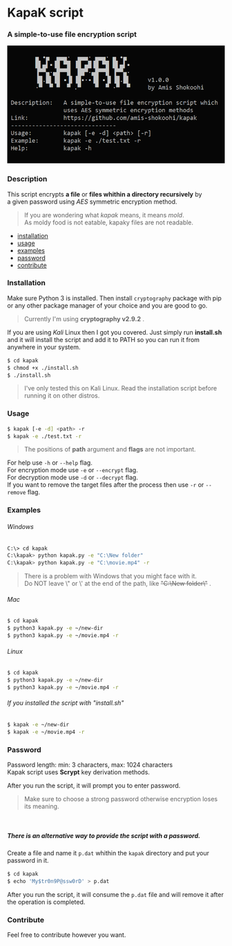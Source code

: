 # KapaK script
### A simple-to-use file encryption script
![kapak-screenshot](screenshot.png)

### Description
This script encrypts **a file** or **files whithin a directory recursively** by<br>
a given password using _AES_ symmetric encryption method.

> If you are wondering what _kapak_ means, it means _mold_.<br>
> As moldy food is not eatable, kapaky files are not readable.

- [installation](#Installation)
- [usage](#Usage)
- [examples](#Examples)
- [password](#Password)
- [contribute](#Contribute)

### Installation
Make sure Python 3 is installed.
Then install `cryptography` package with pip or any other package manager of your choice and you are good to go.
> Currently I'm using **cryptography v2.9.2** .

If you are using _Kali_ Linux then I got you covered.
Just simply run **install.sh** and it will install the script and add it to PATH so you can run it from anywhere in your system.
```sh
$ cd kapak
$ chmod +x ./install.sh
$ ./install.sh
```
> I've only tested this on Kali Linux.
> Read the installation script before running it on other distros.

### Usage
```sh
$ kapak [-e -d] <path> -r
$ kapak -e ./test.txt -r
```
> The positions of **path** argument and **flags** are not important.

For help use `-h` or `--help` flag.<br>
For encryption mode use `-e` or `--encrypt` flag.<br>
For decryption mode use `-d` or `--decrypt` flag.<br>
If you want to remove the target files after the process then use `-r` or `--remove` flag.

### Examples

###### Windows
```sh
C:\> cd kapak
C:\kapak> python kapak.py -e "C:\New folder"
C:\kapak> python kapak.py -e "C:\movie.mp4" -r
```
> There is a problem with Windows that you might face with it.<br>
> Do NOT leave \\" or \\' at the end of the path, like ~~"C:\New folder\\"~~ .

###### Mac
```sh
$ cd kapak
$ python3 kapak.py -e ~/new-dir
$ python3 kapak.py -e ~/movie.mp4 -r
```

###### Linux
```sh
$ cd kapak
$ python3 kapak.py -e ~/new-dir
$ python3 kapak.py -e ~/movie.mp4 -r
```

###### If you installed the script with "install.sh"
```sh
$ kapak -e ~/new-dir
$ kapak -e ~/movie.mp4 -r
```

### Password
Password length: min: 3 characters, max: 1024 characters<br>
Kapak script uses **Scrypt** key derivation methods.

After you run the script, it will prompt you to enter password.
> Make sure to choose a strong password otherwise encryption loses its meaning.

<br>

##### There is an alternative way to provide the script with a password.
Create a file and name it `p.dat` whithin the `kapak` directory and put your password in it.
```sh
$ cd kapak
$ echo 'My$tr0n9P@ssw0rD' > p.dat
```
After you run the script, it will consume the `p.dat` file and will remove it after the operation is completed.

### Contribute
Feel free to contribute however you want.
